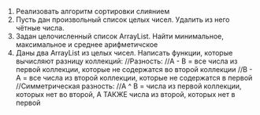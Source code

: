 1. Реализовать алгоритм сортировки слиянием
2. Пусть дан произвольный список целых чисел. Удалить из него чётные числа.
3. Задан целочисленный список ArrayList. Найти минимальное, максимальное и среднее арифметичское
4. Даны два ArrayList из целых чисел. Написать функции, которые вычисляют разницу коллекций:
//Разность:
//A - B = все числа из первой коллекции, которые не содержатся во второй коллекции
//B - A = все числа из второй коллекции, которые не содержатся в первой
//Симметрическая разность:
//A ^ B = числа из первой коллекции, которых нет во второй, А ТАКЖЕ числа из второй, которых нет в первой
